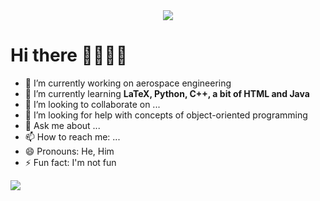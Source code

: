 <div align = "center">
<img src = "https://media.giphy.com/media/mi6DsSSNKDbUY/giphy-downsized.gif">  
</div>

# Hi there 👨🏻‍💻👋

- 🔭 I’m currently working on aerospace engineering
- 🌱 I’m currently learning **LaTeX, Python, C++, a bit of HTML and Java**
- 👯 I’m looking to collaborate on ...
- 🤔 I’m looking for help with concepts of object-oriented programming
- 💬 Ask me about ...
- 📫 How to reach me: ...
- 😄 Pronouns: He, Him
- ⚡ Fun fact: I'm not fun

<img src="https://github-readme-stats.vercel.app/api?username=yonghuatang&&show_icons=true&title_color=ffffff&icon_color=ffffff&text_color=ffffff&bg_color=151515">
